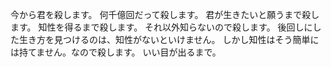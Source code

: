 今から君を殺します。
何千億回だって殺します。
君が生きたいと願うまで殺します。
知性を得るまで殺します。
それ以外知らないので殺します。
後回しにした生き方を見つけるのは、知性がないといけません。
しかし知性はそう簡単には持てません。なので殺します。
いい目が出るまで。